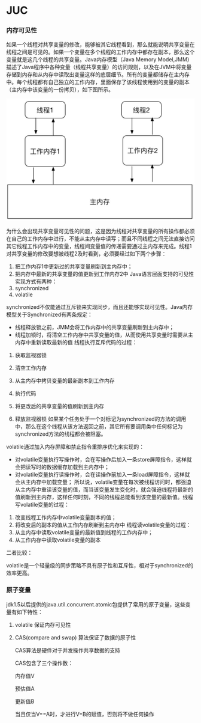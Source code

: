 # JUC

### 内存可见性

​	如果一个线程对共享变量的修改，能够被其它线程看到，那么就能说明共享变量在线程之间是可见的。如果一个变量在多个线程的工作内存中都存在副本，那么这个变量就是这几个线程的共享变量。Java内存模型（Java Memory Model,JMM）描述了Java程序中各种变量（线程共享变量）的访问规则，以及在JVM中将变量存储到内存和从内存中读取出变量这样的底层细节。所有的变量都储存在主内存中。每个线程都有自己独立的工作内存，里面保存了该线程使用到的变量的副本（主内存中该变量的一份拷贝），如下图所示。



![](.\img\TIM截图20190411191040.jpg)

为什么会出现共享变量可见性的问题，这是因为线程对共享变量的所有操作都必须在自己的工作内存中进行，不能从主内存中读写；而且不同线程之间无法直接访问其它线程工作内存中的变量，线程间变量值的传递需要通过主内存来完成。线程1对共享变量的修改要想被线程2及时看到，必须要经过如下两个步骤：
1. 把工作内存1中更新过的共享变量刷新到主内存中；
2. 把内存中最新的共享变量的值更新到工作内存2中
Java语言层面支持的可见性实现方式有两种：
1.	synchronized
2.	volatile

synchronized不仅能通过互斥锁来实现同步，而且还能够实现可见性。Java内存模型关于Synchronized有两条规定：
* 线程释放锁之前，JMM会将工作内存中的共享变量刷新到主内存中；
* 线程加锁时，将清空工作内存中共享变量的值，从而使用共享变量时需要从主内存中重新读取最新的值
线程执行互斥代码的过程：
1. 获取监视器锁

2. 清空工作内存

3. 从主内存中拷贝变量的最新副本到工作内存

4. 执行代码

5. 将更改后的共享变量的值刷新到主内存

6. 释放监视器锁
  如果某个任务处于一个对标记为synchronized的方法的调用中，那么在这个线程从该方法返回之前，其它所有要调用类中任何标记为synchronized方法的线程都会被阻塞。

  

  

  

  volatile通过加入内存屏障和禁止指令重排序优化来实现的：
* 对volatile变量执行写操作时，会在写操作后加入一条store屏障指令，这样就会把读写时的数据缓存加载到主内存中；
* 对volatile变量执行读操作时，会在读操作前加入一条load屏障指令，这样就会从主内存中加载变量；
  所以说，volatile变量在每次被线程访问时，都强迫从主内存中重读该变量的值，而当该变量发生变化时，就会强迫线程将最新的值刷新到主内存，这样任何时刻，不同的线程总能看到该变量的最新值。线程写volatile变量的过程：
1.	改变线程工作内存中volatile变量副本的值；
2.	将改变后的副本的值从工作内存刷新到主内存中
   线程读volatile变量的过程：
3.	从主内存中读取volatile变量的最新值到线程的工作内存中；
4.	从工作内存中读取volatile变量的副本

二者比较：

​	volatile是一个轻量级的同步策略不具有原子性和互斥性，相对于synchronized的效率更高。



### 原子变量

jdk1.5以后提供的java.util.concurrent.atomic包提供了常用的原子变量，这些变量有如下特性：

1. volatile 保证内存可见性

2. CAS(compare and swap) 算法保证了数据的原子性

   CAS算法是硬件对于并发操作共享数据的支持

   CAS包含了三个操作数：

   内存值V

   预估值A

   更新值B

   当且仅当V==A时，才进行V=B的赋值，否则将不做任何操作

   